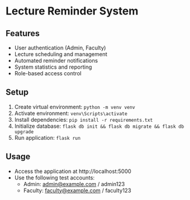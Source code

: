 # Lecture Reminder System

## Features
- User authentication (Admin, Faculty)
- Lecture scheduling and management
- Automated reminder notifications
- System statistics and reporting
- Role-based access control

## Setup
1. Create virtual environment: `python -m venv venv`
2. Activate environment: `venv\Scripts\activate`
3. Install dependencies: `pip install -r requirements.txt`
4. Initialize database: `flask db init && flask db migrate && flask db upgrade`
5. Run application: `flask run`

## Usage
- Access the application at http://localhost:5000
- Use the following test accounts:
  - Admin: admin@example.com / admin123
  - Faculty: faculty@example.com / faculty123
